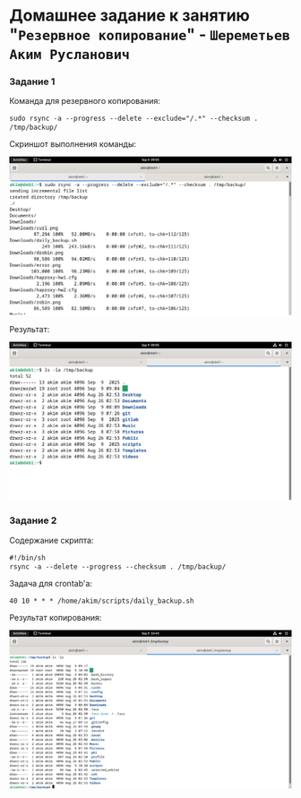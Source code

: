 # Домашнее задание к занятию "`Резервное копирование`" - `Шереметьев Аким Русланович`

### Задание 1

Команда для резервного копирования:

```
sudo rsync -a --progress --delete --exclude="/.*" --checksum . /tmp/backup/
```

Скриншот выполнения команды:

![Screen1](/img/hw11.png)

Результат:

![Screen2](/img/hw12.png)

### Задание 2

Содержание скрипта:
```
#!/bin/sh
rsync -a --delete --progress --checksum . /tmp/backup/
```

Задача для crontab'а:
```
40 10 * * * /home/akim/scripts/daily_backup.sh
```

Результат копирования:

![Screen3](/img/hw2.png)
